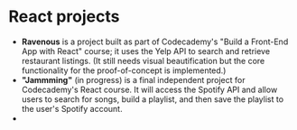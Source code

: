# React projects

* **Ravenous** is a project built as part of Codecademy's "Build a Front-End App with React" course; it uses the Yelp API to search and retrieve restaurant listings. (It still needs visual beautification but the core functionality for the proof-of-concept is implemented.)
* **"Jammming"** (in progress) is a final independent project for Codecademy's React course. It will access the Spotify API and allow users to search for songs, build a playlist, and then save the playlist to the user's Spotify account.
* 
